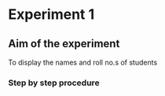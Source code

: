 # Experiment 1

## Aim of  the experiment
To display the names and roll no.s of students

### Step by step procedure
